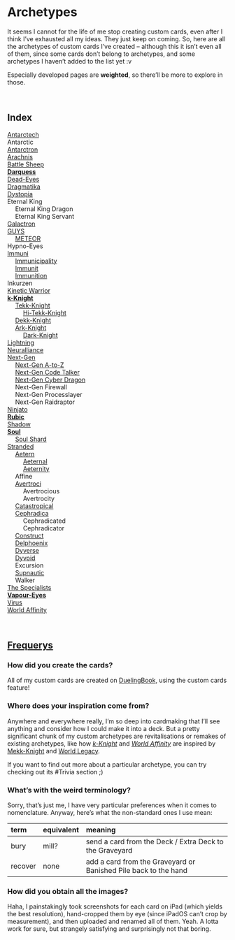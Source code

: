 # Archetypes

It seems I cannot for the life of me stop creating custom cards, even after I think I’ve exhausted all my ideas. They just keep on coming. So, here are all the archetypes of custom cards I’ve created – although this it isn’t even all of them, since some cards don’t belong to archetypes, and some archetypes I haven’t added to the list yet :v

Especially developed pages are **weighted**, so there’ll be more to explore in those.


<br>


## Index

[Antarctech](Antarctech.md)  
Antarctic  
[Antarctron](Antarctron.md)  
[Arachnis](Arachnis.md)  
[Battle Sheep](Battle%20Sheep.md)  
[**Darquess**](Darquess.md)  
[Dead-Eyes](Dead-Eyes.md)  
[Dragmatika](Dragmatika.md)  
[Dystopia](Dystopia.md)  
Eternal King  
&emsp; Eternal King Dragon  
&emsp; Eternal King Servant  
[Galactron](Galactron.md)  
[GUYS](GUYS.md)  
&emsp; [METEOR](METEOR.md)  
Hypno-Eyes  
[Immuni](Immuni.md)  
&emsp; [Immunicipality](Immunicipality.md)  
&emsp; [Immunit](Immunit.md)  
&emsp; [Immunition](Immunition.md)  
Inkurzen  
[Kinetic Warrior](Kinetic%20Warrior.md)  
[**k-Knight**](k-Knight.md)  
&emsp; [Tekk-Knight](Tekk-Knight.md)  
&emsp; &emsp; [Hi-Tekk-Knight](Tekk-Knight.md)  
&emsp; [Dekk-Knight](Dekk-Knight.md)  
&emsp; [Ark-Knight](Ark-Knight.md)  
&emsp; &emsp; [Dark-Knight](Dark-Knight.md)  
[Lightning](Lightning.md)  
[Neuralliance](Neuralliance.md)  
[Next-Gen](Next-Gen.md)  
&emsp; [Next-Gen A-to-Z](Next-Gen%20A-to-Z.md)  
&emsp; [Next-Gen Code Talker](Next-Gen%20Code%20Talker.md)  
&emsp; [Next-Gen Cyber Dragon](Next-Gen%20Cyber%20Dragon.md)  
&emsp; Next-Gen Firewall  
&emsp; Next-Gen Processlayer  
&emsp; Next-Gen Raidraptor  
[Ninjato](Ninjato.md)  
[**Rubic**](Rubic.md)  
[Shadow](Shadow.md)  
[**Soul**](Soul.md)  
&emsp; [Soul Shard](Soul.md)  
[Stranded](Stranded.md)  
&emsp; [Aetern](Aetern.md)  
&emsp; &emsp; [Aeternal](Aeternal.md)  
&emsp; &emsp; [Aeternity](Aeternity.md)  
&emsp; Affine  
&emsp; [Avertroci](Avertrocious.md)    
&emsp; &emsp; Avertrocious  
&emsp; &emsp; Avertrocity  
&emsp; [Catastropical](Catastropical.md)  
&emsp; [Cephradica](Cephradica.md)  
&emsp; &emsp; Cephradicated  
&emsp; &emsp; Cephradicator  
&emsp; [Construct](Construct.md)  
&emsp; [Delphoenix](Delphoenix.md)  
&emsp; [Dyverse](Dyverse.md)  
&emsp; [Dyvoid](Dyvoid.md)  
&emsp; Excursion  
&emsp; [Supnautic](Supnautic.md)  
&emsp; Walker  
[The Specialists](The%20Specialists.md)  
[**Vapour-Eyes**](Vapour-Eyes.md)  
[Virus](Virus.md)  
[World Affinity](World%20Affinity.md)  


<br>


## [Frequerys](https://github.com/Sup2point0/Antarctica/blob/home/readme.md#what-does-frequerys-even-mean 'frequent queries')

### How did you create the cards?
All of my custom cards are created on [DuelingBook](https://duelingbook.com), using the custom cards feature!

### Where does your inspiration come from?
Anywhere and everywhere really, I’m so deep into cardmaking that I’ll see anything and consider how I could make it into a deck. But a pretty significant chunk of my custom archetypes are revitalisations or remakes of existing archetypes, like how [*k-Knight*](k-Knight.md) and [*World Affinity*](World%20Affinity.md) are inspired by [Mekk-Knight](https://yugipedia.com/wiki/Mekk-Knight) and [World Legacy](https://yugipedia.com/wiki/World_Legacy).

If you want to find out more about a particular archetype, you can try checking out its #Trivia section ;)

### What’s with the weird terminology?
Sorry, that’s just me, I have very particular preferences when it comes to nomenclature. Anyway, here’s what the non-standard ones I use mean:

| term | equivalent | meaning |
| :--- | :--------- | :------ |
| bury | mill? | send a card from the Deck / Extra Deck to the Graveyard |
| recover | none | add a card from the Graveyard or Banished Pile back to the hand |

### How did you obtain all the images?
Haha, I painstakingly took screenshots for each card on iPad (which yields the best resolution), hand-cropped them by eye (since iPadOS can’t crop by measurement), and then uploaded and renamed all of them. Yeah. A lotta work for sure, but strangely satisfying and surprisingly not that boring.
